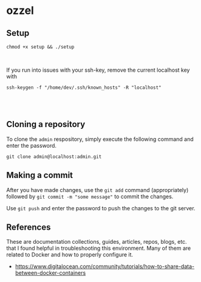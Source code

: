 # ozzel

## Setup

`chmod +x setup && ./setup`

</br>

If you run into issues with your ssh-key, remove the current localhost key with

`ssh-keygen -f "/home/dev/.ssh/known_hosts" -R "localhost"`

</br>
</br>

## Cloning a repository

To clone the `admin` respository, simply execute the following command and enter the password.

`git clone admin@localhost:admin.git`

## Making a commit

After you have made changes, use the `git add` command (appropriately) followed by `git commit -m "some message"` to commit the changes.

Use `git push` and enter the password to push the changes to the git server.

## References

These are documentation collections, guides, articles, repos, blogs, etc. that I found helpful in troubleshooting this environment. Many of them are related to Docker and how to properly configure it.

- https://www.digitalocean.com/community/tutorials/how-to-share-data-between-docker-containers
